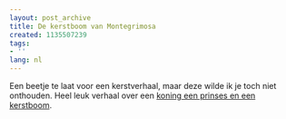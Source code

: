 ```yaml
---
layout: post_archive
title: De kerstboom van Montegrimosa
created: 1135507239
tags:
- ''
lang: nl
---
```

Een beetje te laat voor een kerstverhaal, maar deze wilde ik je toch niet onthouden. Heel leuk verhaal over een [koning een prinses en een kerstboom](http://www.tenderfeelings.be/blog/woorden.php/2005/12/24/de_kerstboom_van_montegrimsa_slot).
